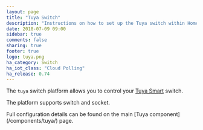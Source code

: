 ```yaml
---
layout: page
title: "Tuya Switch"
description: "Instructions on how to set up the Tuya switch within Home Assistant."
date: 2018-07-09 09:00
sidebar: true
comments: false
sharing: true
footer: true
logo: tuya.png
ha_category: Switch
ha_iot_class: "Cloud Polling"
ha_release: 0.74
---
```


The `tuya` switch platform allows you to control your [Tuya Smart](https://www.tuya.com) switch.

The platform supports switch and socket.

<p class='note'>
Full configuration details can be found on the main [Tuya component](/components/tuya/) page.
</p>

